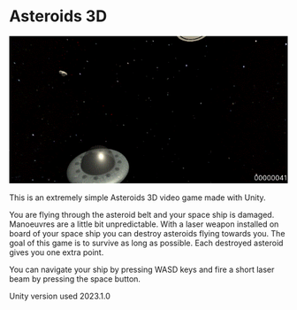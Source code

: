 # Asteroids 3D

![](./Docs/Cover.gif)

This is an extremely simple Asteroids 3D video game made with Unity.

You are flying through the asteroid belt and your space ship is damaged. Manoeuvres are a little bit unpredictable. With a laser weapon installed on board of your space ship you can destroy asteroids flying towards you. The goal of this game is to survive as long as possible. Each destroyed asteroid gives you one extra point.

You can navigate your ship by pressing WASD keys and fire a short laser beam by pressing the space button.

Unity version used 2023.1.0
